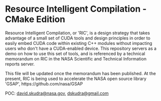 <h1> Resource Intelligent Compilation - CMake Edition </h1>

<p> Resource Intelligent Compilation, or 'RIC', is a design strategy that takes advantage of a small set of CUDA tools and design principles in order to easily embed CUDA code within existing C++ modules without impacting users who don't have a CUDA-enabled device. This repository servers as a demo on how to use this set of tools, and is referenced by a technical memorandum on RIC in the NASA Scientific and Technical Information reports server.</p>

<p> This file will be updated once the memorandum has been published. At the present, RIC is being used to accelerate the NASA open source library 'GSAP', https://github.com/nasa/GSAP </p>

POC: david.skudra@nasa.gov, dskudra@gmail.com
